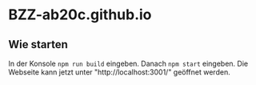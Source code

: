 # BZZ-ab20c.github.io

## Wie starten
In der Konsole `npm run build` eingeben.
Danach `npm start` eingeben. Die Webseite kann jetzt unter "http://localhost:3001/" geöffnet werden.